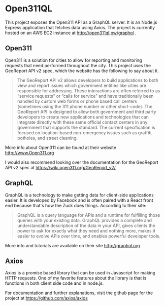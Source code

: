 # Open311QL

This project exposes the Open311 API as a GraphQL server. It is an Node.js Express application that fetches data using Axios. The project is currently hosted on an AWS EC2 instance at http://open311ql.pw/graphql .

## Open311

Open311 is a solution for cities to allow for reporting and monitoring requests that need performed throughout the city. This project uses the GeoReport API v2 spec, which the website has the following to say about it.

> The GeoReport API v2 allows developers to build applications to both view and report issues which government entities like cities are responsible for addressing. These interactions are often referred to as “service requests” or “calls for service” and have traditionally been handled by custom web forms or phone based call centers (sometimes using the 311 phone number or other short-code). The GeoReport API is designed to allow both government and third party developers to create new applications and technologies that can integrate directly with these same official contact centers in any government that supports the standard. The current specification is focused on location-based non-emergency issues such as graffiti, potholes, and street cleaning.

More info about Open311 can be found at their website http://www.Open311.org

I would also recommend looking over the documentation for the GeoReport API v2 spec at https://wiki.open311.org/GeoReport_v2/

## GraphQL

GraphQL is a technology to make getting data for client-side applications easier. It is developed by Facebook and is often paired with a React front end because that's how the Zuck does things. According to their site:

> GraphQL is a query language for APIs and a runtime for fulfilling those queries with your existing data. GraphQL provides a complete and understandable description of the data in your API, gives clients the power to ask for exactly what they need and nothing more, makes it easier to evolve APIs over time, and enables powerful developer tools.

More info and tutorials are available on their site http://graphql.org

## Axios

Axios is a promise based library that can be used in Javascript for making HTTP requests. One of my favorite features about the library is that is functions in both client side code and in node.js.

For documentation and further explanations, visit the github page for the project at https://github.com/axios/axios